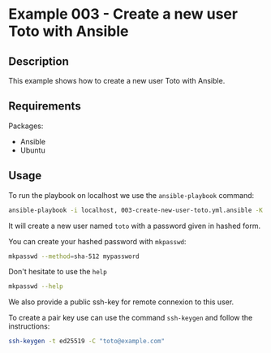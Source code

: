 # Example 003 - Create a new user Toto with Ansible

## Description

This example shows how to create a new user Toto with Ansible.

## Requirements

Packages:
 - Ansible
 - Ubuntu

## Usage

To run the playbook on localhost we use the `ansible-playbook` command:

```bash
ansible-playbook -i localhost, 003-create-new-user-toto.yml.ansible -K 
```

It will create a new user named `toto` with a password given in hashed form.

You can create your hashed password with `mkpasswd`:

```bash
mkpasswd --method=sha-512 mypassword
```

Don't hesitate to use the `help`

```bash
mkpasswd --help
```

We also provide a public ssh-key for remote connexion to this user.  

To create a pair key use can use the command `ssh-keygen` and follow the instructions:

```bash
ssh-keygen -t ed25519 -C "toto@example.com"
```


